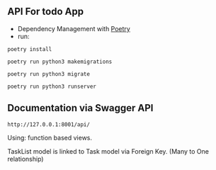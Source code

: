 ## API For todo App

- Dependency Management with [Poetry](https://python-poetry.org/)
- run: 

`poetry install`

`poetry run python3 makemigrations`

`poetry run python3 migrate`

`poetry run python3 runserver`

## Documentation via Swagger API

`http://127.0.0.1:8001/api/`

Using: function based views.

TaskList model is linked to Task model via Foreign Key. (Many to One relationship)


